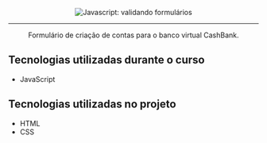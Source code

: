 <p align="center"> <img src="https://imgur.com/mIBmcEL.png" alt="Javascript: validando formulários"> </p>

<hr>

<p align="center">Formulário de criação de contas para o banco virtual CashBank.</p>

## Tecnologias utilizadas durante o curso
* JavaScript

## Tecnologias utilizadas no projeto
* HTML
* CSS
